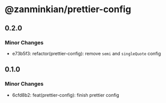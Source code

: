 # @zanminkian/prettier-config

## 0.2.0

### Minor Changes

- e73b5f3: refactor(prettier-config): remove `semi` and `singleQuote` config

## 0.1.0

### Minor Changes

- 6cfd8b2: feat(prettier-config): finish prettier config
